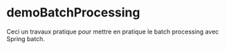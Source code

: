 # demoBatchProcessing
Ceci un travaux pratique pour mettre en pratique le batch processing avec Spring batch.
